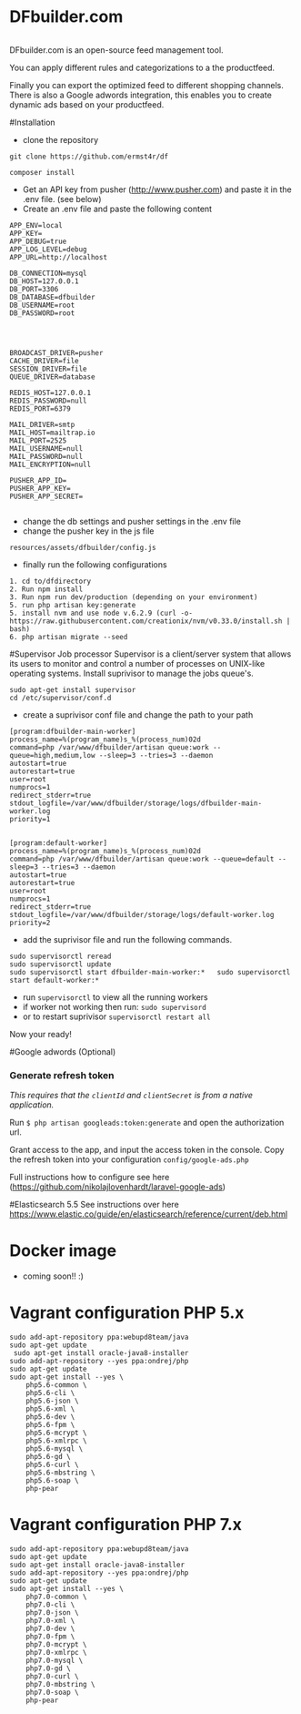 # DFbuilder.com
<p align="center">
<img src="http://dfbuilder.com/wp-content/uploads/2017/09/Logo_DFBuilder_transarant-02.png" alt="">
</p>

DFbuilder.com is an open-source feed management tool. 

You can apply different rules and categorizations to a the productfeed. 

Finally you can export the optimized feed to different shopping channels.
There is also a Google adwords integration, this enables you to create dynamic ads based on your productfeed.

#Installation
 - clone the repository
```
git clone https://github.com/ermst4r/df
```

```
composer install
```
 - Get an API key from pusher (http://www.pusher.com) and paste it in the .env file. (see below)
 - Create an .env file and paste the following content
```
APP_ENV=local
APP_KEY=
APP_DEBUG=true
APP_LOG_LEVEL=debug
APP_URL=http://localhost

DB_CONNECTION=mysql
DB_HOST=127.0.0.1
DB_PORT=3306
DB_DATABASE=dfbuilder
DB_USERNAME=root
DB_PASSWORD=root




BROADCAST_DRIVER=pusher
CACHE_DRIVER=file
SESSION_DRIVER=file
QUEUE_DRIVER=database

REDIS_HOST=127.0.0.1
REDIS_PASSWORD=null
REDIS_PORT=6379

MAIL_DRIVER=smtp
MAIL_HOST=mailtrap.io
MAIL_PORT=2525
MAIL_USERNAME=null
MAIL_PASSWORD=null
MAIL_ENCRYPTION=null

PUSHER_APP_ID=
PUSHER_APP_KEY=
PUSHER_APP_SECRET=


```
- change the db settings and pusher settings in the .env file
- change the pusher key in the js file
```
resources/assets/dfbuilder/config.js 
```
- finally run the following configurations
``` 
1. cd to/dfdirectory
2. Run npm install
3. Run npm run dev/production (depending on your environment)
5. run php artisan key:generate
5. install nvm and use node v.6.2.9 (curl -o- https://raw.githubusercontent.com/creationix/nvm/v0.33.0/install.sh | bash)
6. php artisan migrate --seed 
```

#Supervisor Job processor
Supervisor is a client/server system that allows its users to monitor and control a number of processes on UNIX-like operating systems.
Install suprivisor to manage the jobs queue's.
```
sudo apt-get install supervisor
cd /etc/supervisor/conf.d

```
- create a suprivisor conf file and change the path to your path
```
[program:dfbuilder-main-worker]
process_name=%(program_name)s_%(process_num)02d
command=php /var/www/dfbuilder/artisan queue:work --queue=high,medium,low --sleep=3 --tries=3 --daemon
autostart=true
autorestart=true
user=root
numprocs=1
redirect_stderr=true
stdout_logfile=/var/www/dfbuilder/storage/logs/dfbuilder-main-worker.log
priority=1


[program:default-worker]
process_name=%(program_name)s_%(process_num)02d
command=php /var/www/dfbuilder/artisan queue:work --queue=default --sleep=3 --tries=3 --daemon
autostart=true
autorestart=true
user=root
numprocs=1
redirect_stderr=true
stdout_logfile=/var/www/dfbuilder/storage/logs/default-worker.log
priority=2

```
- add the suprivisor file and run the following commands. 
```
sudo supervisorctl reread 
sudo supervisorctl update
sudo supervisorctl start dfbuilder-main-worker:*   sudo supervisorctl start default-worker:*
```

- run ```supervisorctl``` to view all the running workers
- if worker not working then run: ```sudo supervisord```
- or to restart suprivisor ```supervisorctl restart all```

Now your ready!


#Google adwords (Optional)
### Generate refresh token
*This requires that the `clientId` and `clientSecret` is from a native application.*

Run `$ php artisan googleads:token:generate` and open the authorization url. 

Grant access to the app, and input the
access token in the console. Copy the refresh token into your configuration `config/google-ads.php`

Full instructions how to configure see here (https://github.com/nikolajlovenhardt/laravel-google-ads)

#Elasticsearch 5.5
See instructions over here
https://www.elastic.co/guide/en/elasticsearch/reference/current/deb.html

# Docker image
- coming soon!! :)

# Vagrant configuration PHP 5.x


``` 
sudo add-apt-repository ppa:webupd8team/java
sudo apt-get update
 sudo apt-get install oracle-java8-installer
sudo add-apt-repository --yes ppa:ondrej/php
sudo apt-get update
sudo apt-get install --yes \
    php5.6-common \
    php5.6-cli \
    php5.6-json \
    php5.6-xml \
    php5.6-dev \
    php5.6-fpm \
    php5.6-mcrypt \
    php5.6-xmlrpc \
    php5.6-mysql \
    php5.6-gd \
    php5.6-curl \
    php5.6-mbstring \
    php5.6-soap \
    php-pear
```

# Vagrant configuration PHP 7.x
```
sudo add-apt-repository ppa:webupd8team/java
sudo apt-get update
sudo apt-get install oracle-java8-installer 
sudo add-apt-repository --yes ppa:ondrej/php
sudo apt-get update
sudo apt-get install --yes \
    php7.0-common \
    php7.0-cli \
    php7.0-json \
    php7.0-xml \
    php7.0-dev \
    php7.0-fpm \
    php7.0-mcrypt \
    php7.0-xmlrpc \
    php7.0-mysql \
    php7.0-gd \
    php7.0-curl \
    php7.0-mbstring \
    php7.0-soap \
    php-pear

```
 